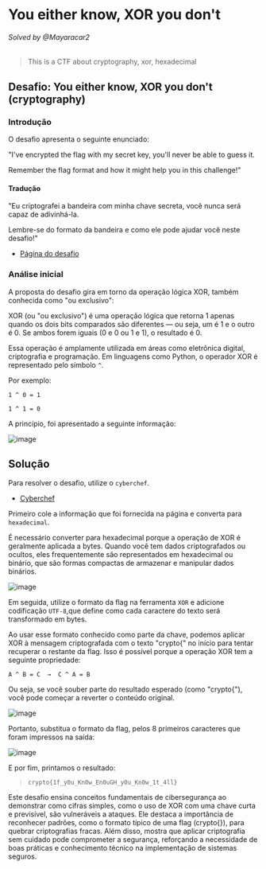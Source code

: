 # You either know, XOR you don't
###### Solved by @Mayaracar2
> This is a CTF about cryptography, xor, hexadecimal
## Desafio: You either know, XOR you don't (cryptography)
### Introdução
O desafio apresenta o seguinte enunciado:

"I've encrypted the flag with my secret key, you'll never be able to guess it.

Remember the flag format and how it might help you in this challenge!"

#### Tradução
"Eu criptografei a bandeira com minha chave secreta, você nunca será capaz de adivinhá-la.

Lembre-se do formato da bandeira e como ele pode ajudar você neste desafio!"

- [Página do desafio](https://cryptohack.org/courses/intro/xorkey1/)

### Análise inicial
A proposta do desafio gira em torno da operação lógica XOR, também conhecida como "ou exclusivo":

XOR (ou "ou exclusivo") é uma operação lógica que retorna 1 apenas quando os dois bits comparados são diferentes — ou seja, um é 1 e o outro é 0. Se ambos forem iguais (0 e 0 ou 1 e 1), o resultado é 0.

Essa operação é amplamente utilizada em áreas como eletrônica digital, criptografia e programação. Em linguagens como Python, o operador XOR é representado pelo símbolo `^`.

Por exemplo:

`1 ^ 0 = 1`

`1 ^ 1 = 0`

A princípio, foi apresentado a seguinte informação:

![image](https://github.com/user-attachments/assets/ae9a57fd-2470-4edd-ac89-46f8682259c4)

## Solução
Para resolver o desafio, utilize o `cyberchef`.

- [Cyberchef](https://gchq.github.io/CyberChef/)

Primeiro cole a informação que foi fornecida na página e converta para `hexadecimal`.

É necessário converter para hexadecimal porque a operação de XOR é geralmente aplicada a bytes. Quando você tem dados criptografados ou ocultos, eles frequentemente são representados em hexadecimal ou binário, que são formas compactas de armazenar e manipular dados binários.

![image](https://github.com/user-attachments/assets/22da4002-cfab-4c3c-9731-a227acd972da)

Em seguida, utilize o formato da flag na ferramenta `XOR` e adicione codificação `UTF-8`,que define como cada caractere do texto será transformado em bytes.

Ao usar esse formato conhecido como parte da chave, podemos aplicar XOR à mensagem criptografada com o texto "crypto{" no início para tentar recuperar o restante da flag. Isso é possível porque a operação XOR tem a seguinte propriedade:

`A ^ B = C  →  C ^ A = B`

Ou seja, se você souber parte do resultado esperado (como "crypto{"), você pode começar a reverter o conteúdo original. 

![image](https://github.com/user-attachments/assets/90ac37e3-746b-4397-970c-5cc16b4a7f61)

Portanto, substitua o formato da flag, pelos 8 primeiros caracteres que foram impressos na saída:

![image](https://github.com/user-attachments/assets/f1247b25-231c-4cb0-a912-35fd4da9b6ae)

E por fim, printamos o resultado: 

>`crypto{1f_y0u_Kn0w_En0uGH_y0u_Kn0w_1t_4ll}`

Este desafio ensina conceitos fundamentais de cibersegurança ao demonstrar como cifras simples, como o uso de XOR com uma chave curta e previsível, são vulneráveis a ataques. Ele destaca a importância de reconhecer padrões, como o formato típico de uma flag (crypto{}), para quebrar criptografias fracas. Além disso, mostra que aplicar criptografia sem cuidado pode comprometer a segurança, reforçando a necessidade de boas práticas e conhecimento técnico na implementação de sistemas seguros.
